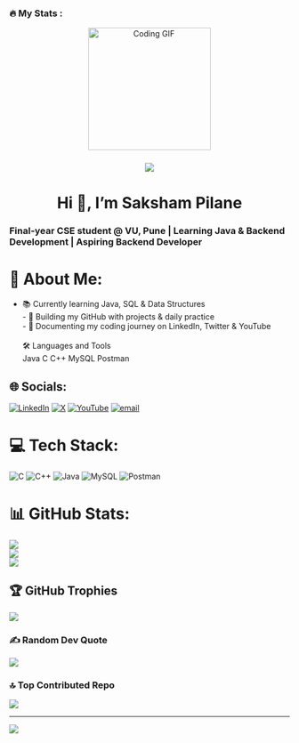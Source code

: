 <h3 align="left">🔥 My Stats :</h3>

<div align="center">
  <!-- Stylish animated coder GIF -->
  <img height="220" src="https://media.giphy.com/media/qgQUggAC3Pfv687qPC/giphy.gif" alt="Coding GIF" />
</div>

###

<div align="center">
  <img src="https://visitor-badge.laobi.icu/badge?page_id=SakshamPilane.SakshamPilane" />
</div>

###

<h1 align="center">Hi 👋, I’m Saksham Pilane</h1>

<h3 align="left">Final-year CSE student @ VU, Pune | Learning Java & Backend Development | Aspiring Backend Developer</h3>

# 💫 About Me:
- 📚 Currently learning Java, SQL & Data Structures<br>- 🔭 Building my GitHub with projects & daily practice<br>- 🌱 Documenting my coding journey on LinkedIn, Twitter & YouTube<br><br>🛠 Languages and Tools<br>Java  C  C++  MySQL  Postman


## 🌐 Socials:
[![LinkedIn](https://img.shields.io/badge/LinkedIn-%230077B5.svg?logo=linkedin&logoColor=white)](https://linkedin.com/in/https://www.linkedin.com/in/saksham-pilane-904840383/) [![X](https://img.shields.io/badge/X-black.svg?logo=X&logoColor=white)](https://x.com/https://x.com/SakshamPilane) [![YouTube](https://img.shields.io/badge/YouTube-%23FF0000.svg?logo=YouTube&logoColor=white)](https://youtube.com/@https://www.youtube.com/@SakshamPilane) [![email](https://img.shields.io/badge/Email-D14836?logo=gmail&logoColor=white)](mailto:sakshampilane.04@gmail.com) 

# 💻 Tech Stack:
![C](https://img.shields.io/badge/c-%2300599C.svg?style=for-the-badge&logo=c&logoColor=white) ![C++](https://img.shields.io/badge/c++-%2300599C.svg?style=for-the-badge&logo=c%2B%2B&logoColor=white) ![Java](https://img.shields.io/badge/java-%23ED8B00.svg?style=for-the-badge&logo=openjdk&logoColor=white) ![MySQL](https://img.shields.io/badge/mysql-4479A1.svg?style=for-the-badge&logo=mysql&logoColor=white) ![Postman](https://img.shields.io/badge/Postman-FF6C37?style=for-the-badge&logo=postman&logoColor=white)
# 📊 GitHub Stats:
![](https://github-readme-stats.vercel.app/api?username=SakshamPilane&theme=dark&hide_border=false&include_all_commits=false&count_private=false)<br/>
![](https://nirzak-streak-stats.vercel.app/?user=SakshamPilane&theme=dark&hide_border=false)<br/>
![](https://github-readme-stats.vercel.app/api/top-langs/?username=SakshamPilane&theme=dark&hide_border=false&include_all_commits=false&count_private=false&layout=compact)

## 🏆 GitHub Trophies
![](https://github-profile-trophy.vercel.app/?username=SakshamPilane&theme=radical&no-frame=false&no-bg=true&margin-w=4)

### ✍️ Random Dev Quote
![](https://quotes-github-readme.vercel.app/api?type=horizontal&theme=radical)

### 🔝 Top Contributed Repo
![](https://github-contributor-stats.vercel.app/api?username=SakshamPilane&limit=5&theme=dark&combine_all_yearly_contributions=true)

---
[![](https://visitcount.itsvg.in/api?id=SakshamPilane&icon=0&color=0)](https://visitcount.itsvg.in)

<!-- Proudly created with GPRM ( https://gprm.itsvg.in ) -->

